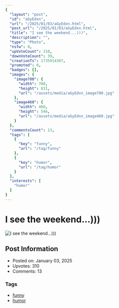 ```yaml
---
{
  "layout": "post",
  "id": "aGyEdxn",
  "url": "/2025/01/03/aGyEdxn.html",
  "post_url": "/2025/01/03/aGyEdxn.html",
  "title": "I see the weekend...)))",
  "description": "",
  "type": "Photo",
  "nsfw": 0,
  "upVoteCount": 310,
  "downVoteCount": 39,
  "creationTs": 1735914307,
  "promoted": 0,
  "badges": [],
  "images": {
    "image700": {
      "width": 700,
      "height": 831,
      "url": "/assets/media/aGyEdxn_image700.jpg"
    },
    "image460": {
      "width": 460,
      "height": 546,
      "url": "/assets/media/aGyEdxn_image460.jpg"
    }
  },
  "commentsCount": 13,
  "tags": [
    {
      "key": "funny",
      "url": "/tag/funny"
    },
    {
      "key": "humor",
      "url": "/tag/humor"
    }
  ],
  "interests": [
    "humor"
  ]
}
---
```


# I see the weekend...)))

![I see the weekend...)))](/assets/media/aGyEdxn_image700.jpg)

## Post Information

- Posted on: January 03, 2025
- Upvotes: 310
- Comments: 13

### Tags

- [funny](/tag/funny)
- [humor](/tag/humor)
